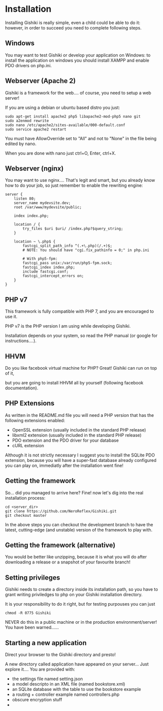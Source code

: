 # Installation
Installing Gishiki is really simple, even a child could be able to do it:
however, in order to succeed you need to complete following steps.

## Windows
You may want to test Gishiki or develop your application on Windows:
to install the application on windows you should install XAMPP and enable PDO drivers on php.ini. 

## Webserver (Apache 2)
Gishiki is a framework for the web.... of course, you need to setup a web server!

If you are using a debian or ubuntu based distro you just:

```shell
sudo apt-get install apache2 php5 libapache2-mod-php5 nano git
sudo a2enmod rewrite
sudo nano /etc/apache2/sites-available/000-default.conf
sudo service apache2 restart
```

You must have AllowOverride set to "All" and not to "None" in the file being edited by nano.

When you are done with nano just ctrl+O, Enter, ctrl+X.

## Webserver (nginx)
You may want to use nginx.... That's legit and smart, but you already know how to 
do your job, so just remember to enable the rewriting engine:

```nginx
server {
	listen 80;
	server_name mydevsite.dev;
	root /var/www/mydevsite/public;

	index index.php;

	location / {
		try_files $uri $uri/ /index.php?$query_string;
	}

	location ~ \.php$ {
		fastcgi_split_path_info ^(.+\.php)(/.+)$;
		# NOTE: You should have "cgi.fix_pathinfo = 0;" in php.ini

		# With php5-fpm:
		fastcgi_pass unix:/var/run/php5-fpm.sock;
		fastcgi_index index.php;
		include fastcgi.conf;
		fastcgi_intercept_errors on;
	}
}
```

## PHP v7
This framework is fully compatible with PHP 7, and you are encouraged to use it.

PHP v7 is the PHP version I am using while developing Gishiki.

Installation depends on your system, so read the PHP manual (or google for instructions....).

## HHVM
Do you like facebook virtual machine for PHP? Great! Gishiki can run on top of it, 

but you are going to install HHVM all by yourself (following facebook documentation).

## PHP Extensions
As written in the README.md file you will need a PHP version that has the following extensions enabled:
   
   -    OpenSSL extension (usually included in the standard PHP release)
   -    libxml2 extension (usually included in the standard PHP release)
   -    PDO extension and the PDO driver for your database
   -    cURL extension

Although it is not strictly necessary I suggest you to install the SQLite PDO extension,
because you will have a super-fast database already configured you can play on, 
immediatly after the installation went fine!

## Getting the framework
So... did you managed to arrive here? Fine! now let's dig into the real installation process:

```shell
cd <server_dir>
git clone https://github.com/NeroReflex/Gishiki.git
git checkout master
```

In the above steps you can checkout the development branch to have the latest,
cutting-edge (and unstable) version of the framework to play with.

## Getting the framework (alternative)
You would be better like unzipping, because it is what you will do after 
downloading a release or a snapshot of your favourite branch!

## Setting privileges
Gishiki needs to create a directory inside its installation path, so you have to
grant writing priviledges to php on your Gishiki installation directory.

It is your responsibility to do it right, but for testing purpouses you can just

```shell
chmod -R 0775 Gishiki
```

NEVER do this in a public machine or in the production environment/server!
You have been warned......

## Starting a new application
Direct your browser to the Gishiki directory and presto!

A new directory called application have appeared on your server...
Just explore it.... You are provided with:

   - the settings file named setting.json
   - a model descripto in an XML file (named bookstore.xml)
   - an SQLite database with the table to use the bookstore example
   - a routing + controller example named controllers.php
   - obscure encryption stuff
   - 